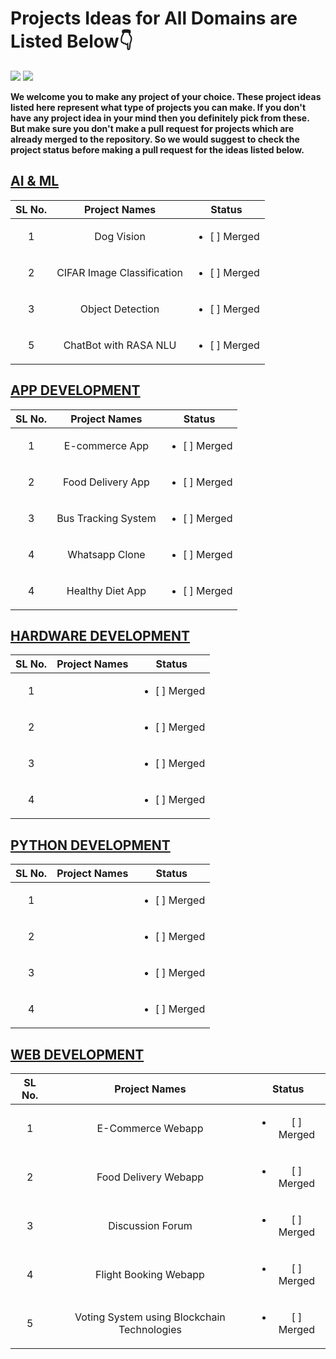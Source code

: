 # Projects Ideas for All Domains are Listed Below👇

<a href="https://github.com/Spectrum-CETB/Spectober_Fest/tree/main/projects_Advanced"><img src="https://img.shields.io/badge/Projects%20-Advanced-red.svg"/></a>
<a href="https://github.com/Spectrum-CETB/Spectober_Fest/tree/main/projects_Advanced"><img src="https://img.shields.io/badge/Projects%20-💡Ideas-red.svg"/></a>

**We welcome you to make any project of your choice. These project ideas listed here represent what type of projects you can make. If you don't have any project idea in your mind then you definitely pick from these. But make sure you don't make a pull request for projects which are already merged to the repository. So we would suggest to check the project status before making a pull request for the ideas listed below.**

## [AI & ML](https://github.com/Spectrum-CETB/Spectober_Fest/tree/main/projects_Advanced/AI_ML)

| SL No.| Project Names | Status |
| :---------------: | :---------------: | :---------------: |
|1|Dog Vision| <ul><li>[ ] Merged</li></ul> |
|2|CIFAR Image Classification| <ul><li>[ ] Merged</li></ul> |
|3|Object Detection| <ul><li>[ ] Merged</li></ul> |
|5|ChatBot with RASA NLU | <ul><li>[ ] Merged</li></ul> |

## [APP DEVELOPMENT](https://github.com/Spectrum-CETB/Spectober_Fest/tree/main/projects_Advanced/APP_DEVELOPMENT)

| SL No.| Project Names | Status |
| :---------------: | :---------------: | :---------------: |
|1|E-commerce App| <ul><li>[ ] Merged</li></ul> |
|2|Food Delivery App| <ul><li>[ ] Merged</li></ul> |
|3|Bus Tracking System| <ul><li>[ ] Merged</li></ul> |
|4|Whatsapp Clone| <ul><li>[ ] Merged</li></ul> |
|4|Healthy Diet App| <ul><li>[ ] Merged</li></ul> |

## [HARDWARE DEVELOPMENT](https://github.com/Spectrum-CETB/Spectober_Fest/tree/main/projects_Advanced/HARDWARE_DEVELOPMENT)

| SL No.| Project Names | Status |
| :---------------: | :---------------: | :---------------: |
|1|| <ul><li>[ ] Merged</li></ul> |
|2|| <ul><li>[ ] Merged</li></ul> |
|3|| <ul><li>[ ] Merged</li></ul> |
|4|| <ul><li>[ ] Merged</li></ul> |

## [PYTHON DEVELOPMENT](https://github.com/Spectrum-CETB/Spectober_Fest/tree/main/projects_Advanced/PYTHON_DEVELOPMENT)

| SL No.| Project Names | Status |
| :---------------: | :---------------: | :---------------: |
|1|| <ul><li>[ ] Merged</li></ul> |
|2|| <ul><li>[ ] Merged</li></ul> |
|3|| <ul><li>[ ] Merged</li></ul> |
|4|| <ul><li>[ ] Merged</li></ul> |

## [WEB DEVELOPMENT](https://github.com/Spectrum-CETB/Spectober_Fest/tree/main/projects_Advanced/WEB_DEVELOPEMENT)

| SL No.| Project Names | Status |
| :---------------: | :---------------: | :---------------: |
|1|E-Commerce Webapp| <ul><li>[ ] Merged</li></ul> |
|2|Food Delivery Webapp| <ul><li>[ ] Merged</li></ul> |
|3|Discussion Forum| <ul><li>[ ] Merged</li></ul> |
|4|Flight Booking Webapp| <ul><li>[ ] Merged</li></ul> |
|5|Voting System using Blockchain Technologies| <ul><li>[ ] Merged</li></ul> |
